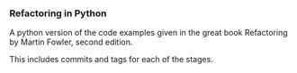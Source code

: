 ### Refactoring in Python

A python version of the code examples given in the great book Refactoring by Martin Fowler, second edition.

This includes commits and tags for each of the stages.